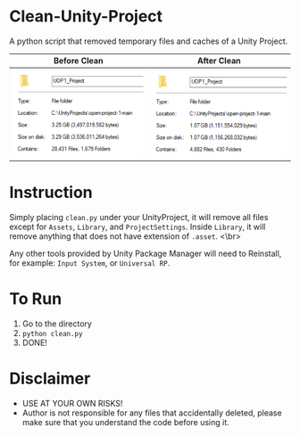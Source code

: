 # Clean-Unity-Project
A python script that removed temporary files and caches of a Unity Project.

Before Clean             |  After Clean
:-------------------------:|:-------------------------:
![](images/Before.png)  |  ![](images/After.png)


# Instruction
Simply placing `clean.py` under your UnityProject, it will remove all files except for `Assets`, `Library`, and `ProjectSettings`. 
Inside `Library`, it will remove anything that does not have extension of `.asset`. <\br>

Any other tools provided by Unity Package Manager will need to Reinstall, for example: `Input System`, or `Universal RP`.

# To Run
1. Go to the directory
2. `python clean.py`
3. DONE!

# Disclaimer
- USE AT YOUR OWN RISKS!
- Author is not responsible for any files that accidentally deleted, please make sure that you understand the code before using it. 


